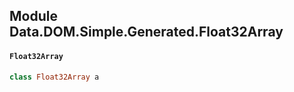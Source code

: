 ## Module Data.DOM.Simple.Generated.Float32Array

#### `Float32Array`

``` purescript
class Float32Array a
```



